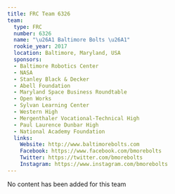 ```yaml
---
title: FRC Team 6326
team:
  type: FRC
  number: 6326
  name: "\u26A1 Baltimore Bolts \u26A1"
  rookie_year: 2017
  location: Baltimore, Maryland, USA
  sponsors:
  - Baltimore Robotics Center
  - NASA
  - Stanley Black & Decker
  - Abell Foundation
  - Maryland Space Business Roundtable
  - Open Works
  - Sylvan Learning Center
  - Western High
  - Mergenthaler Vocational-Technical High
  - Paul Laurence Dunbar High
  - National Academy Foundation
  links:
    Website: http://www.baltimorebolts.com
    Facebook: https://www.facebook.com/bmorebolts
    Twitter: https://twitter.com/bmorebolts
    Instagram: https://www.instagram.com/bmorebolts
---
```


No content has been added for this team